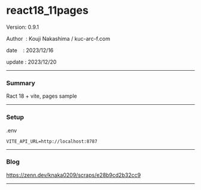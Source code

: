 ﻿# react18_11pages

 Version: 0.9.1

 Author  : Kouji Nakashima / kuc-arc-f.com

 date    : 2023/12/16 

 update  : 2023/12/20 

***
### Summary

Ract 18 + vite, pages sample


***
### Setup

.env

```
VITE_API_URL=http://localhost:8787
```

***
### Blog

https://zenn.dev/knaka0209/scraps/e28b9cd2b32cc9

***

